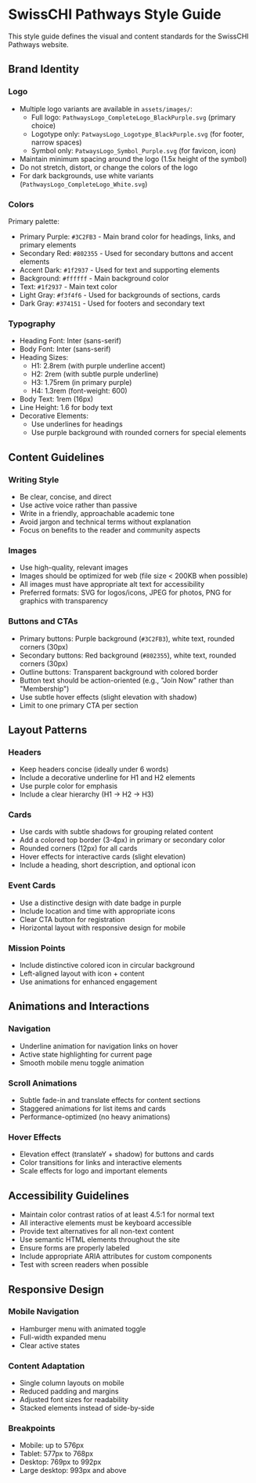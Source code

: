 # SwissCHI Pathways Style Guide

This style guide defines the visual and content standards for the SwissCHI Pathways website.

## Brand Identity

### Logo
- Multiple logo variants are available in `assets/images/`:
  - Full logo: `PathwaysLogo_CompleteLogo_BlackPurple.svg` (primary choice)
  - Logotype only: `PatwaysLogo_Logotype_BlackPurple.svg` (for footer, narrow spaces)
  - Symbol only: `PatwaysLogo_Symbol_Purple.svg` (for favicon, icon)
- Maintain minimum spacing around the logo (1.5x height of the symbol)
- Do not stretch, distort, or change the colors of the logo
- For dark backgrounds, use white variants (`PathwaysLogo_CompleteLogo_White.svg`)

### Colors
Primary palette:
- Primary Purple: `#3C2FB3` - Main brand color for headings, links, and primary elements
- Secondary Red: `#802355` - Used for secondary buttons and accent elements
- Accent Dark: `#1f2937` - Used for text and supporting elements
- Background: `#ffffff` - Main background color
- Text: `#1f2937` - Main text color
- Light Gray: `#f3f4f6` - Used for backgrounds of sections, cards
- Dark Gray: `#374151` - Used for footers and secondary text

### Typography
- Heading Font: Inter (sans-serif)
- Body Font: Inter (sans-serif)
- Heading Sizes:
  - H1: 2.8rem (with purple underline accent)
  - H2: 2rem (with subtle purple underline)
  - H3: 1.75rem (in primary purple)
  - H4: 1.3rem (font-weight: 600)
- Body Text: 1rem (16px)
- Line Height: 1.6 for body text
- Decorative Elements:
  - Use underlines for headings
  - Use purple background with rounded corners for special elements

## Content Guidelines

### Writing Style
- Be clear, concise, and direct
- Use active voice rather than passive
- Write in a friendly, approachable academic tone
- Avoid jargon and technical terms without explanation
- Focus on benefits to the reader and community aspects

### Images
- Use high-quality, relevant images
- Images should be optimized for web (file size < 200KB when possible)
- All images must have appropriate alt text for accessibility
- Preferred formats: SVG for logos/icons, JPEG for photos, PNG for graphics with transparency

### Buttons and CTAs
- Primary buttons: Purple background (`#3C2FB3`), white text, rounded corners (30px)
- Secondary buttons: Red background (`#802355`), white text, rounded corners (30px)
- Outline buttons: Transparent background with colored border
- Button text should be action-oriented (e.g., "Join Now" rather than "Membership")
- Use subtle hover effects (slight elevation with shadow)
- Limit to one primary CTA per section

## Layout Patterns

### Headers
- Keep headers concise (ideally under 6 words)
- Include a decorative underline for H1 and H2 elements
- Use purple color for emphasis
- Include a clear hierarchy (H1 → H2 → H3)

### Cards
- Use cards with subtle shadows for grouping related content
- Add a colored top border (3-4px) in primary or secondary color
- Rounded corners (12px) for all cards
- Hover effects for interactive cards (slight elevation)
- Include a heading, short description, and optional icon

### Event Cards
- Use a distinctive design with date badge in purple
- Include location and time with appropriate icons
- Clear CTA button for registration
- Horizontal layout with responsive design for mobile

### Mission Points
- Include distinctive colored icon in circular background
- Left-aligned layout with icon + content
- Use animations for enhanced engagement

## Animations and Interactions

### Navigation
- Underline animation for navigation links on hover
- Active state highlighting for current page
- Smooth mobile menu toggle animation

### Scroll Animations
- Subtle fade-in and translate effects for content sections
- Staggered animations for list items and cards
- Performance-optimized (no heavy animations)

### Hover Effects
- Elevation effect (translateY + shadow) for buttons and cards
- Color transitions for links and interactive elements
- Scale effects for logo and important elements

## Accessibility Guidelines

- Maintain color contrast ratios of at least 4.5:1 for normal text
- All interactive elements must be keyboard accessible
- Provide text alternatives for all non-text content
- Use semantic HTML elements throughout the site
- Ensure forms are properly labeled
- Include appropriate ARIA attributes for custom components
- Test with screen readers when possible

## Responsive Design

### Mobile Navigation
- Hamburger menu with animated toggle
- Full-width expanded menu
- Clear active states

### Content Adaptation
- Single column layouts on mobile
- Reduced padding and margins
- Adjusted font sizes for readability
- Stacked elements instead of side-by-side

### Breakpoints
- Mobile: up to 576px
- Tablet: 577px to 768px 
- Desktop: 769px to 992px
- Large desktop: 993px and above